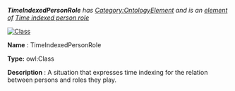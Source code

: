 ___TimeIndexedPersonRole__ 
 has
 [Category:OntologyElement](../../Category/OntologyElement "Category:OntologyElement") 
 and is an
 [element of](../../Property/ElementOf "Property:ElementOf") 
[Time indexed person role](../../Submissions/Time_indexed_person_role "Submissions:Time indexed person role")_




  





[![Class](../../images/thumb/2/27/Class.gif/45px-Class.gif)](../../Image/Class.gif "Class")


__Name__ 
 : TimeIndexedPersonRole
 



__Type:__ 
 owl:Class
 



__Description__ 
 : A situation that expresses time indexing for the relation between persons and roles they play.